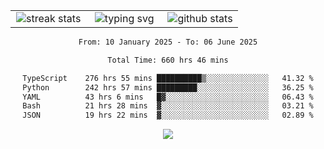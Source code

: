 <div align="center">
  <table style="border: none;" border="0" cellspacing="0" cellpadding="0">
    <tr>
      <td align="center" width="33%">
        <img src="https://github-readme-streak-stats.herokuapp.com/?user=kurtismassey&theme=tokyonight&hide_border=true" alt="streak stats" />
      </td>
      <td align="center" width="33%">
        <img src="https://readme-typing-svg.herokuapp.com/?font=Fira+Code&weight=600&size=15&duration=4000&pause=1000&color=00FF00&center=true&vCenter=true&random=false&width=150&lines=Hey%2C+I%27m+Kurtis!" alt="typing svg" />
      </td>
      <td align="center" width="33%">
        <img src="https://github-readme-stats.vercel.app/api?username=kurtismassey&show_icons=true&theme=tokyonight&hide_title=true" alt="github stats" />
      </td>
    </tr>
  </table>
</div>
<div align="center">

<!--START_SECTION:waka-->

```txt
From: 10 January 2025 - To: 06 June 2025

Total Time: 660 hrs 46 mins

TypeScript    276 hrs 55 mins ██████████▒░░░░░░░░░░░░░░   41.32 %
Python        242 hrs 57 mins █████████░░░░░░░░░░░░░░░░   36.25 %
YAML          43 hrs 6 mins   █▓░░░░░░░░░░░░░░░░░░░░░░░   06.43 %
Bash          21 hrs 28 mins  ▓░░░░░░░░░░░░░░░░░░░░░░░░   03.21 %
JSON          19 hrs 22 mins  ▓░░░░░░░░░░░░░░░░░░░░░░░░   02.89 %
```

<!--END_SECTION:waka-->

  <img src="https://github-readme-activity-graph.vercel.app/graph?username=kurtismassey&theme=tokyo-night&hide_border=true&custom_title=Contribution%20Graph" />

</div>